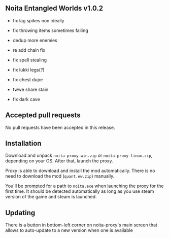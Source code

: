 ## Noita Entangled Worlds v1.0.2

- fix lag spikes non ideally

- fix throwing items sometimes failing

- dedup more enemies

- re add chain fix

- fix spell stealing

- fix lukki legs(?)

- fix chest dupe

- twwe share stain

- fix dark cave

## Accepted pull requests


No pull requests have been accepted in this release.

## Installation


Download and unpack `noita-proxy-win.zip` or `noita-proxy-linux.zip`, depending on your OS. After that, launch the proxy.


Proxy is able to download and install the mod automatically. There is no need to download the mod (`quant.ew.zip`) manually.


You'll be prompted for a path to `noita.exe` when launching the proxy for the first time.
It should be detected automatically as long as you use steam version of the game and steam is launched.
        

## Updating


There is a button in bottom-left corner on noita-proxy's main screen that allows to auto-update to a new version when one is available

